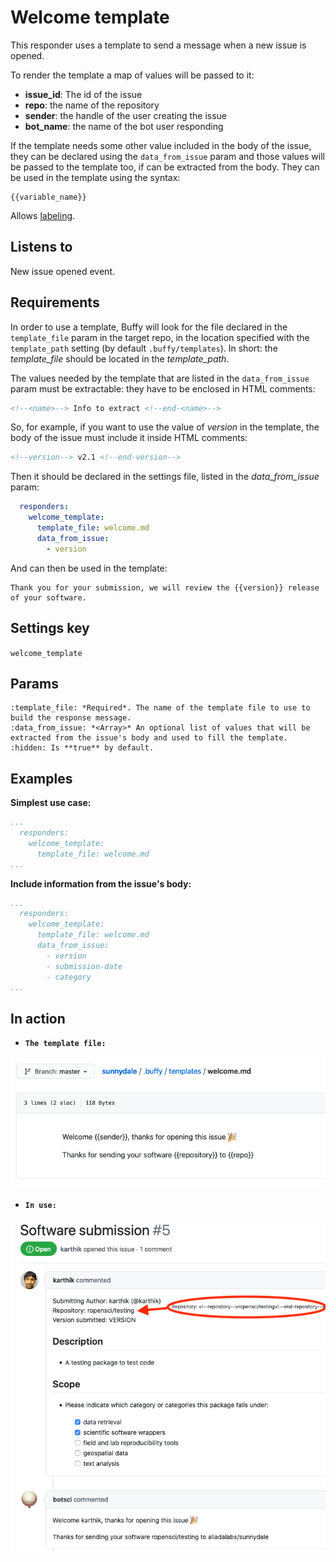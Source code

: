 Welcome template
================

This responder uses a template to send a message when a new issue is opened.

To render the template a map of values will be passed to it:
- **issue_id**: The id of the issue
- **repo**: the name of the repository
- **sender**: the handle of the user creating the issue
- **bot_name**: the name of the bot user responding

If the template needs some other value included in the body of the issue, they can be declared using the `data_from_issue` param and those values will be passed to the template too, if can be extracted from the body. They can be used in the template using the syntax:
```
{{variable_name}}
```

Allows [labeling](../labeling).

## Listens to

New issue opened event.


## Requirements

In order to use a template, Buffy will look for the file declared in the `template_file` param in the target repo, in the location specified with the `template_path` setting (by default `.buffy/templates`). In short: the *template_file* should be located in the *template_path*.

The values needed by the template that are listed in the `data_from_issue` param must be extractable: they have to be enclosed in HTML comments:

```html
<!--<name>--> Info to extract <!--end-<name>-->
```
So, for example, if you want to use the value of _version_ in the template, the body of the issue must include it inside HTML comments:
```html
<!--version--> v2.1 <!--end-version-->
```
Then it should be declared in the settings file, listed in the _data_from_issue_ param:
```yaml
  responders:
    welcome_template:
      template_file: welcome.md
      data_from_issue:
        - version
```

And can then be used in the template:
```
Thank you for your submission, we will review the {{version}} release of your software.
```

## Settings key

`welcome_template`

## Params
```eval_rst
:template_file: *Required*. The name of the template file to use to build the response message.
:data_from_issue: *<Array>* An optional list of values that will be extracted from the issue's body and used to fill the template.
:hidden: Is **true** by default.

```

## Examples

**Simplest use case:**
```yaml
...
  responders:
    welcome_template:
      template_file: welcome.md
...
```

**Include information from the issue's body:**
```yaml
...
  responders:
    welcome_template:
      template_file: welcome.md
      data_from_issue:
        - version
        - submission-date
        - category
...
```

## In action
* **`The template file:`**

![](../images/responders/welcome_template_1.png "Welcome template responder in action: the template")

* **`In use:`**

![](../images/responders/welcome_template_2.png "Welcome template responder in action: in use")

